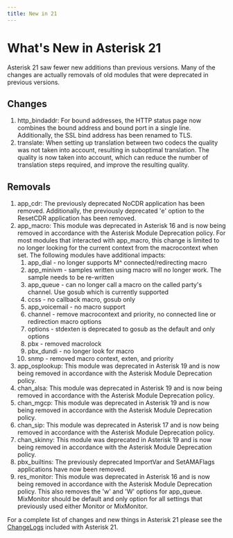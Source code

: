 ```yaml
---
title: New in 21
---
```


# What's New in Asterisk 21

Asterisk 21 saw fewer new additions than previous versions. Many of the changes are actually removals of old modules that were deprecated in previous versions.

## Changes

1. http_bindaddr: For bound addresses, the HTTP status page now combines the bound address and bound port in a single line. Additionally, the SSL bind address has been renamed to TLS.
2. translate: When setting up translation between two codecs the quality was not taken into account, resulting in suboptimal translation. The quality is now taken into account, which can reduce the number of translation steps required, and improve the resulting quality.

## Removals

1. app_cdr: The previously deprecated NoCDR application has been removed. Additionally, the previously deprecated 'e' option to the ResetCDR application has been removed.
2. app_macro: This module was deprecated in Asterisk 16 and is now being removed in accordance with the Asterisk Module Deprecation policy. For most modules that interacted with app_macro, this change is limited to no longer looking for the current context from the macrocontext when set. The following modules have additional impacts:
    1. app_dial - no longer supports M^ connected/redirecting macro
    2. app_minivm - samples written using macro will no longer work. The sample needs to be re-written
    3. app_queue - can no longer call a macro on the called party's channel.  Use gosub which is currently supported
    4. ccss - no callback macro, gosub only
    5. app_voicemail - no macro support
    6. channel  - remove macrocontext and priority, no connected line or redirection macro options
    7. options - stdexten is deprecated to gosub as the default and only options
    8. pbx - removed macrolock
    9. pbx_dundi - no longer look for macro
    10. snmp - removed macro context, exten, and priority
3. app_osplookup: This module was deprecated in Asterisk 19 and is now being removed in accordance with the Asterisk Module Deprecation policy.
4. chan_alsa: This module was deprecated in Asterisk 19 and is now being removed in accordance with the Asterisk Module Deprecation policy.
5. chan_mgcp: This module was deprecated in Asterisk 19 and is now being removed in accordance with the Asterisk Module Deprecation policy.
6. chan_sip: This module was deprecated in Asterisk 17 and is now being removed in accordance with the Asterisk Module Deprecation policy.
7. chan_skinny: This module was deprecated in Asterisk 19 and is now being removed in accordance with the Asterisk Module Deprecation policy.
8. pbx_builtins: The previously deprecated ImportVar and SetAMAFlags applications have now been removed.
9. res_monitor: This module was deprecated in Asterisk 16 and is now being removed in accordance with the Asterisk Module Deprecation policy. This also removes the 'w' and 'W' options for app_queue. MixMonitor should be default and only option for all settings that previously used either Monitor or MixMonitor.


For a complete list of changes and new things in Asterisk 21 please see the [ChangeLogs](https://github.com/asterisk/asterisk/tree/releases/21/ChangeLogs) included with Asterisk 21.
